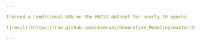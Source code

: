 ```yaml
---

Trained a Conditional GAN on the MNIST dataset for nearly 10 epochs

![result](https://raw.github.com/pksenpai/Generative_Modeling/master/Conditional GAN/Result.PNG)

---
```

